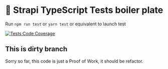 # 🚀 Strapi TypeScript Tests boiler plate

Run `npm run test` or `yarn test` or equivalent to launch test

[![Tests Code Coverage](https://github.com/qunabu/strapi-unit-test-example/actions/workflows/test-cc.yml/badge.svg?branch=ver4ts)](https://github.com/qunabu/strapi-unit-test-example/actions/workflows/test-cc.yml)

## This is dirty branch

Sorry so far, this code is just a Proof of Work, it should be refactor.
